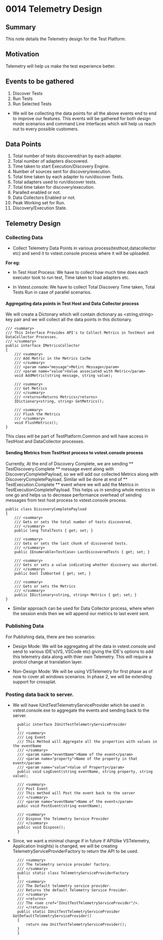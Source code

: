 # 0014 Telemetry Design

## Summary
This note details the Telemetry design for the Test Platform.

## Motivation
Telemetry will help us make the test experience better.

## Events to be gathered
1. Discover Tests
2. Run Tests
3. Run Selected Tests

* We will be collecting the data points for all the above events end to end to improve our features. This events will be gathered for both design mode scenarios and command Line Interfaces which will help us reach out to every possible customers.

## Data Points
1. Total number of tests discovered/ran by each adapter.
2. Total number of adapters discovered.
3. Time taken to start Execution/Discovery Engine.
4. Number of sources sent for discovery/execution.
5. Total time taken by each adapter to run/discover Tests.
6. Total adapters used to run/discover tests.
7. Total time taken for discovery/execution.
8. Paralled enabled or not.
9. Data Collectors Enabled or not.
10. Peak Working set for Run.
11. Discovery/Execution State.

## Telemetry Design 

### Collecting Data
* Collect Telemetry Data Points in various process(testhost,datacollector etc) and send it to vstest.console process where it will be uploaded.

**For eg:**
* In Test Host Process:
We have to collect how much time does each executor took to run test, Time taken to load adapters etc.

* In Vstest.console:
We have to collect Total Discovery Time taken, Total Tests Run in case of parallel scenarios.

#### Aggregating data points in Test Host and Data Collector process
We will create a Dictonary which will contain dictionary as <string,string> key pair and we will collect all the data points in this dictionary. 

    /// <summary>
    /// This Interface Provides API's to Collect Metrics in TestHost and DataCollector Processes.
    /// </summary>
    public interface IMetricsCollector
    { 
        /// <summary>
        /// Add Metric in the Metrics Cache
        /// </summary>
        /// <param name="message">Metirc Message</param>
        /// <param name="value">Value associated with Metric</param>
        void AddMetric(string message, string value);

        /// <summary>
        /// Get Metrics
        /// </summary>
        /// <returns>Returns Metrics</returns>
        IDictionary<string, string> GetMetrics();

        /// <summary>
        /// Flush the Metrics
        /// </summary>
        void FlushMetrics();
    }

This class will be part of TestPlatform.Common and will have access in TestHost and DataCollector processes.


#### Sending Metrics from TestHost process to vstest.console process
Currently, At the end of Discovery Complete, we are sending ** TestDiscovery.Complete ** message event along with DiscoveryCompletePayload, so we will add our collected Metrics along with DiscoveryCompletePayload. Similar will be done at end of ** TestExecution.Complete ** event where we will add the Metrics in TestExecutionCompletePayload. This helps us in sending whole metrics in one go and helps us to decrease performance overhead of sending messages from test host process to vstest.console process.

    public class DiscoveryCompletePayload
    {
        /// <summary>
        /// Gets or sets the total number of tests discovered.
        /// </summary>
        public long TotalTests { get; set; }

        /// <summary>
        /// Gets or sets the last chunk of discovered tests.
        /// </summary>
        public IEnumerable<TestCase> LastDiscoveredTests { get; set; }

        /// <summary>
        /// Gets or sets a value indicating whether discovery was aborted.
        /// </summary>
        public bool IsAborted { get; set; }

        /// <summary>
        /// Gets or sets the Metrics
        /// </summary>
        public IDictionary<string, string> Metrics { get; set; }
    }

* Similar approach can be used for Data Collector process, where when the session ends then we will append our metrics to last event sent.

### Publishing Data

For Publishing data, there are two scenarios:
* Design Mode: We will be aggregating all the data in vstest.console and send to various IDE's(VS, VSCode etc) giving the IDE's options to add this telemetry data along with thier own Telemetry. This will require a protcol change at translation layer.

* Non-Design Mode:
We will be using VSTelemetry for first phase as of now to cover all windows scenarios. In phase 2, we will be extending support for crossplat.


### Posting data back to server.
* We will have IUnitTestTelemetryServiceProvider which be used in vstest.console.exe to aggregate the events and sending back to the server.
        
        public interface IUnitTestTelemetryServiceProvider
        {
        /// <summary>
        /// Log Event
        /// This Method will Aggregate all the properties with values in the eventName
        /// </summary>
        /// <param name="eventName">Name of the event</param>
        /// <param name="property">Name of the property in that event</param>
        /// <param name="value">Value of Property</param>
        public void LogEvent(string eventName, string property, string value);

        /// <summary>
        /// Post Event
        /// This method will Post the event back to the server
        /// </summary>
        /// <param name="eventName">Name of the event</param>
        pubic void PostEvent(string eventName);

        /// <summary>
        /// Dispose the Telemetry Service Provider
        /// </summary>
        public void Dispose();
        }

* Since, we want a minimal change if in future if API(like VSTelemetry, Application Insights) is changed, we will be creating TelemetryServiceProviderFactory to return the API to be used.

        /// <summary>
        /// The telemetry service provider factory.
        /// </summary>
        public static class TelemetryServiceProviderFactory
        {
        /// <summary>
        /// The Default telemetry service provider.
        /// Returns the default Telemetry Service Provider.
        /// </summary>
        /// <returns>
        /// The <see cref="IUnitTestTelemetryServiceProvider"/>.
        /// </returns>
        public static IUnitTestTelemetryServiceProvider GetDefaultTelemetryServiceProvider()
        {
            return new UnitTestTelemetryServiceProvider();
        }
        }
